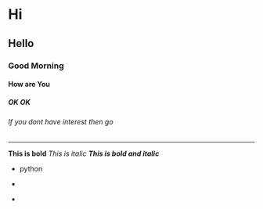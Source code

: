 # Hi 
## Hello
### Good Morning
####  How are You
##### OK OK
###### If you dont have interest then go
--------------------------------------------
**This is bold**
*This is italic*
***This is bold and italic***
- python
+
*
